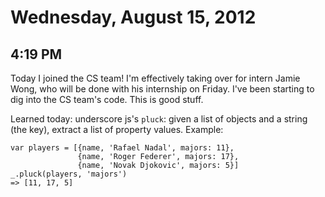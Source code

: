 # Wednesday, August 15, 2012

## 4:19 PM
Today I joined the CS team! I'm effectively taking over for intern Jamie Wong, who will be done with his internship on Friday. I've been starting to dig into the CS team's code. This is good stuff.

Learned today: underscore js's `pluck`: given a list of objects and a string (the key), extract a list of property values. Example:

    var players = [{name, 'Rafael Nadal', majors: 11},
                   {name, 'Roger Federer', majors: 17},
                   {name, 'Novak Djokovic', majors: 5}]
    _.pluck(players, 'majors')
    => [11, 17, 5]